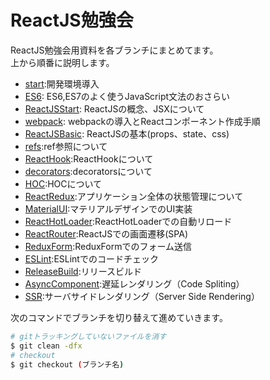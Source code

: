 # ReactJS勉強会

ReactJS勉強会用資料を各ブランチにまとめてます。  
上から順番に説明します。  

- [start](https://github.com/teradonburi/learnReactJS/tree/start):開発環境導入
- [ES6](https://github.com/teradonburi/learnReactJS/tree/ES6): ES6,ES7のよく使うJavaScript文法のおさらい
- [ReactJSStart](https://github.com/teradonburi/learnReactJS/tree/ReactJSStart): ReactJSの概念、JSXについて
- [webpack](https://github.com/teradonburi/learnReactJS/tree/webpack): webpackの導入とReactコンポーネント作成手順
- [ReactJSBasic](https://github.com/teradonburi/learnReactJS/tree/ReactJSBasic): ReactJSの基本(props、state、css)
- [refs](https://github.com/teradonburi/learnReactJS/tree/refs):ref参照について
- [ReactHook](https://github.com/teradonburi/learnReactJS/tree/ReactHook):ReactHookについて
- [decorators](https://github.com/teradonburi/learnReactJS/tree/decorators):decoratorsについて
- [HOC](https://github.com/teradonburi/learnReactJS/tree/HOC):HOCについて 
- [ReactRedux](https://github.com/teradonburi/learnReactJS/tree/ReactRedux):アプリケーション全体の状態管理について 
- [MaterialUI](https://github.com/teradonburi/learnReactJS/tree/MaterialUI):マテリアルデザインでのUI実装 
- [ReactHotLoader](https://github.com/teradonburi/learnReactJS/tree/ReactHotLoader):ReactHotLoaderでの自動リロード 
- [ReactRouter](https://github.com/teradonburi/learnReactJS/tree/ReactRouter):ReactJSでの画面遷移(SPA)
- [ReduxForm](https://github.com/teradonburi/learnReactJS/tree/ReduxForm):ReduxFormでのフォーム送信
- [ESLint](https://github.com/teradonburi/learnReactJS/tree/ESLint):ESLintでのコードチェック
- [ReleaseBuild](https://github.com/teradonburi/learnReactJS/tree/ReleaseBuild):リリースビルド
- [AsyncComponent](https://github.com/teradonburi/learnReactJS/tree/AsyncComponent):遅延レンダリング（Code Spliting）
- [SSR](https://github.com/teradonburi/learnReactJS/tree/SSR):サーバサイドレンダリング（Server Side Rendering）

次のコマンドでブランチを切り替えて進めていきます。  

```sh
# gitトラッキングしていないファイルを消す
$ git clean -dfx
# checkout
$ git checkout (ブランチ名)
```

